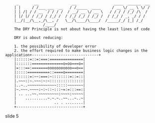          _       __               __                 ____  ______  __
        | |     / /___ ___  __   / /_____  ____     / __ \/ __ \ \/ /
        | | /| / / __ `/ / / /  / __/ __ \/ __ \   / / / / /_/ /\  /
        | |/ |/ / /_/ / /_/ /  / /_/ /_/ / /_/ /  / /_/ / _, _/ / /
        |__/|__/\__,_/\__, /   \__/\____/\____/  /_____/_/ |_| /_/
                     /____/
        The DRY Principle is not about having the least lines of code

        DRY is about reducing:

        1. the possibility of developer error
        2. the effort required to make business logic changes in the application+------------------------------+
        |::::::=::=:===:===============|
        |:::::::==============o=oo===o=|
        |=:::==:=======ooooooooooo==o==|
        |:::::==========::====o========|
        |::::::=:~~:===:~::::::::=::=::|
        |.~~~::~.~~~:~:~:::::::::::::::|
        |..~..~~~~~~~~~~~~~:::::~~~~~~~|
        |~.~~~.~~~~:~:~::~:::~=:=:::==:|
        | .. ...~~.~~~~~~~~~:~~~~:~~~~~|
        |    ..........~.~.~..~~...~..~|
        |                 .. . ........|
        +------------------------------+


















































































slide 5